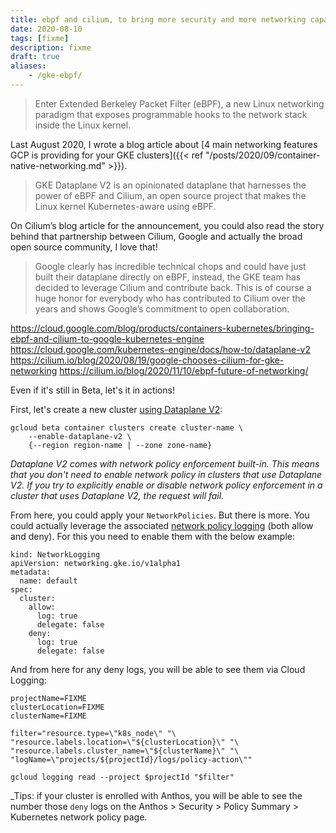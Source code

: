 ```yaml
---
title: ebpf and cilium, to bring more security and more networking capabilities in gke
date: 2020-08-10
tags: [fixme]
description: fixme
draft: true
aliases:
    - /gke-ebpf/
---
```

> Enter Extended Berkeley Packet Filter (eBPF), a new Linux networking paradigm that exposes programmable hooks to the network stack inside the Linux kernel.

Last August 2020, I wrote a blog article about [4 main networking features GCP is providing for your GKE clusters]({{< ref "/posts/2020/09/container-native-networking.md" >}}).

> GKE Dataplane V2 is an opinionated dataplane that harnesses the power of eBPF and Cilium, an open source project that makes the Linux kernel Kubernetes-aware using eBPF.

On Cilium’s blog article for the announcement, you could also read the story behind that partnership between Cilium, Google and actually the broad open source community, I love that!

> Google clearly has incredible technical chops and could have just built their dataplane directly on eBPF, instead, the GKE team has decided to leverage Cilium and contribute back. This is of course a huge honor for everybody who has contributed to Cilium over the years and shows Google’s commitment to open collaboration.

https://cloud.google.com/blog/products/containers-kubernetes/bringing-ebpf-and-cilium-to-google-kubernetes-engine
https://cloud.google.com/kubernetes-engine/docs/how-to/dataplane-v2
https://cilium.io/blog/2020/08/19/google-chooses-cilium-for-gke-networking
https://cilium.io/blog/2020/11/10/ebpf-future-of-networking/

Even if it's still in Beta, let's it in actions!

First, let's create a new cluster [using Dataplane V2](https://cloud.google.com/kubernetes-engine/docs/how-to/dataplane-v2):
```
gcloud beta container clusters create cluster-name \
    --enable-dataplane-v2 \
    {--region region-name | --zone zone-name}
```

_Dataplane V2 comes with network policy enforcement built-in. This means that you don't need to enable network policy in clusters that use Dataplane V2. If you try to explicitly enable or disable network policy enforcement in a cluster that uses Dataplane V2, the request will fail._

From here, you could apply your `NetworkPolicies`. But there is more. You could actually leverage the associated [network policy logging](https://cloud.google.com/kubernetes-engine/docs/how-to/network-policy-logging) (both allow and deny). For this you need to enable them with the below example:
```
kind: NetworkLogging
apiVersion: networking.gke.io/v1alpha1
metadata:
  name: default
spec:
  cluster:
    allow:
      log: true
      delegate: false
    deny:
      log: true
      delegate: false
```

And from here for any deny logs, you will be able to see them via Cloud Logging:
```
projectName=FIXME
clusterLocation=FIXME
clusterName=FIXME

filter="resource.type=\"k8s_node\" "\
"resource.labels.location=\"${clusterLocation}\" "\
"resource.labels.cluster_name=\"${clusterName}\" "\
"logName=\"projects/${projectId}/logs/policy-action\""

gcloud logging read --project $projectId "$filter"
```

_Tips: if your cluster is enrolled with Anthos, you will be able to see the number those `deny` logs on the Anthos > Security > Policy Summary > Kubernetes network policy page.